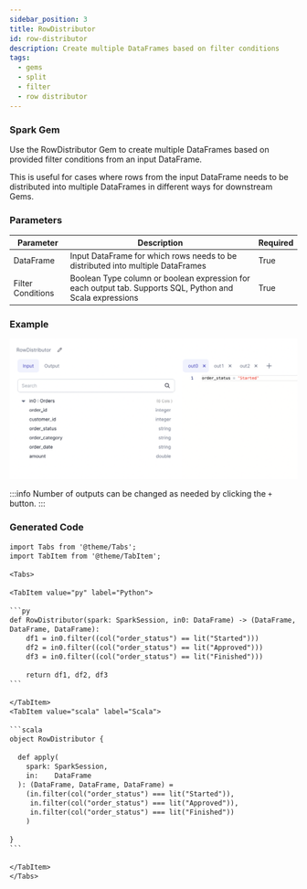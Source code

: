 ```yaml
---
sidebar_position: 3
title: RowDistributor
id: row-distributor
description: Create multiple DataFrames based on filter conditions
tags:
  - gems
  - split
  - filter
  - row distributor
---
```


<h3><span class="badge">Spark Gem</span></h3>

Use the RowDistributor Gem to create multiple DataFrames based on provided filter conditions from an input DataFrame.

This is useful for cases where rows from the input DataFrame needs to be distributed into multiple DataFrames in different ways for downstream Gems.

### Parameters

| Parameter         | Description                                                                                               | Required |
| ----------------- | --------------------------------------------------------------------------------------------------------- | -------- |
| DataFrame         | Input DataFrame for which rows needs to be distributed into multiple DataFrames                           | True     |
| Filter Conditions | Boolean Type column or boolean expression for each output tab. Supports SQL, Python and Scala expressions | True     |

### Example

![Row distributor 1](./img/rowdistributor_eg_1.png)

:::info
Number of outputs can be changed as needed by clicking the `+` button.
:::

### Generated Code

````mdx-code-block
import Tabs from '@theme/Tabs';
import TabItem from '@theme/TabItem';

<Tabs>

<TabItem value="py" label="Python">

```py
def RowDistributor(spark: SparkSession, in0: DataFrame) -> (DataFrame, DataFrame, DataFrame):
    df1 = in0.filter((col("order_status") == lit("Started")))
    df2 = in0.filter((col("order_status") == lit("Approved")))
    df3 = in0.filter((col("order_status") == lit("Finished")))

    return df1, df2, df3
```

</TabItem>
<TabItem value="scala" label="Scala">

```scala
object RowDistributor {

  def apply(
    spark: SparkSession,
    in:    DataFrame
  ): (DataFrame, DataFrame, DataFrame) =
    (in.filter(col("order_status") === lit("Started")),
     in.filter(col("order_status") === lit("Approved")),
     in.filter(col("order_status") === lit("Finished"))
    )

}
```

</TabItem>
</Tabs>

````
